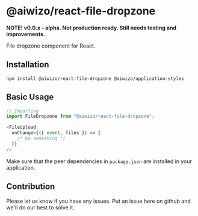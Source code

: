 # @aiwizo/react-file-dropzone

**NOTE! v0.0.x - alpha. Not production ready. Still needs testing and improvements.**

File dropzone component for React.

## Installation

```
npm install @aiwizo/react-file-dropzone @aiwizo/application-styles
```

## Basic Usage

```javascript
// Importing
import FileDropzone from "@aiwizo/react-file-dropzone";
```

```javascript
<FileUpload
  onChange={({ event, files }) => {
    /* Do something */
  }}
/>
```

Make sure that the peer dependencies in `package.json` are installed in your application.

## Contribution

Please let us know if you have any issues. Put an issue here on github and we'll do our best to solve it.
